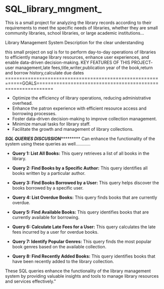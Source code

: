 # SQL_library_mngment_
This is a small project for analyzing the library records according to their requirements to meet the specific needs of libraries, whether they are small community libraries, school libraries, or large academic institutions...




Library Management System Description for the clear understanding

this small project on sql is for to perform day-to-day operations of libraries to efficiently manage library resources, enhance user experiences, and enable data-driven decision-making.
KEY FEATURES OF THIS PROJECT-
user management,late fees,title,writer,publication year of the book,return and borrow history,calculate due dates
============================================================GOALS============================================================
- Optimize the efficiency of library operations, reducing administrative overhead.
- Enhance the patron experience with efficient resource access and borrowing processes.
- Foster data-driven decision-making to improve collection management.
- Minimize manual tasks for library staff.
- Facilitate the growth and management of library collections.


*************************************************************SQL QUERIES DISCUSSION**********************************************************************
Can enhance the functionality of the system using these queries as well............
- **Query 1: List All Books:** This query retrieves a list of all books in the library.

- **Query 2: Find Books by a Specific Author:** This query identifies all books written by a particular author.

- **Query 3: Find Books Borrowed by a User:** This query helps discover the books borrowed by a specific user.

- **Query 4: List Overdue Books:** This query finds books that are currently overdue.

- **Query 5: Find Available Books:** This query identifies books that are currently available for borrowing.

- **Query 6: Calculate Late Fees for a User:** This query calculates the late fees incurred by a user for overdue books.

- **Query 7: Identify Popular Genres:** This query finds the most popular book genres based on the available collection.

- **Query 8: Find Recently Added Books:** This query identifies books that have been recently added to the library collection.

These SQL queries enhance the functionality of the library management system by providing valuable insights and tools to manage library resources and services effectively."

